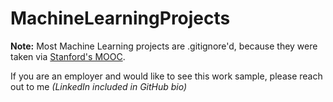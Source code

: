 # MachineLearningProjects

**Note:** Most Machine Learning projects are .gitignore'd, because they were taken via [Stanford's MOOC](https://www.coursera.org/learn/machine-learning/home/welcome).

If you are an employer and would like to see this work sample, please reach out to me _(LinkedIn included in GitHub bio)_
